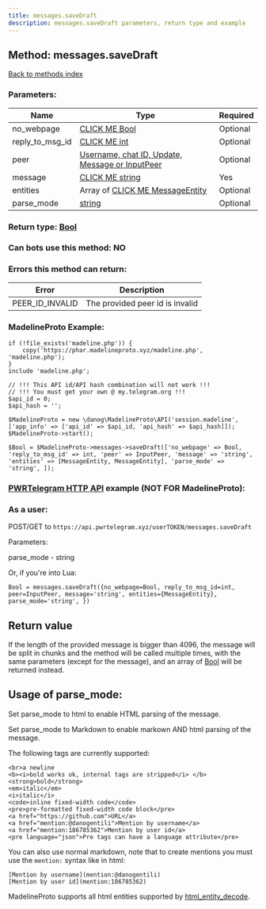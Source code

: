 ```yaml
---
title: messages.saveDraft
description: messages.saveDraft parameters, return type and example
---
```

## Method: messages.saveDraft  
[Back to methods index](index.md)


### Parameters:

| Name     |    Type       | Required |
|----------|---------------|----------|
|no\_webpage|[CLICK ME Bool](../types/Bool.md) | Optional|
|reply\_to\_msg\_id|[CLICK ME int](../types/int.md) | Optional|
|peer|[Username, chat ID, Update, Message or InputPeer](../types/InputPeer.md) | Optional|
|message|[CLICK ME string](../types/string.md) | Yes|
|entities|Array of [CLICK ME MessageEntity](../types/MessageEntity.md) | Optional|
|parse\_mode| [string](../types/string.md) | Optional |Whether to parse HTML or Markdown markup in the message|


### Return type: [Bool](../types/Bool.md)

### Can bots use this method: **NO**


### Errors this method can return:

| Error    | Description   |
|----------|---------------|
|PEER_ID_INVALID|The provided peer id is invalid|


### MadelineProto Example:


```
if (!file_exists('madeline.php')) {
    copy('https://phar.madelineproto.xyz/madeline.php', 'madeline.php');
}
include 'madeline.php';

// !!! This API id/API hash combination will not work !!!
// !!! You must get your own @ my.telegram.org !!!
$api_id = 0;
$api_hash = '';

$MadelineProto = new \danog\MadelineProto\API('session.madeline', ['app_info' => ['api_id' => $api_id, 'api_hash' => $api_hash]]);
$MadelineProto->start();

$Bool = $MadelineProto->messages->saveDraft(['no_webpage' => Bool, 'reply_to_msg_id' => int, 'peer' => InputPeer, 'message' => 'string', 'entities' => [MessageEntity, MessageEntity], 'parse_mode' => 'string', ]);
```

### [PWRTelegram HTTP API](https://pwrtelegram.xyz) example (NOT FOR MadelineProto):



### As a user:

POST/GET to `https://api.pwrtelegram.xyz/userTOKEN/messages.saveDraft`

Parameters:

parse_mode - string



Or, if you're into Lua:

```
Bool = messages.saveDraft({no_webpage=Bool, reply_to_msg_id=int, peer=InputPeer, message='string', entities={MessageEntity}, parse_mode='string', })
```


## Return value 

If the length of the provided message is bigger than 4096, the message will be split in chunks and the method will be called multiple times, with the same parameters (except for the message), and an array of [Bool](../types/Bool.md) will be returned instead.



## Usage of parse_mode:

Set parse_mode to html to enable HTML parsing of the message.  

Set parse_mode to Markdown to enable markown AND html parsing of the message.  

The following tags are currently supported:

```
<br>a newline
<b><i>bold works ok, internal tags are stripped</i> </b>
<strong>bold</strong>
<em>italic</em>
<i>italic</i>
<code>inline fixed-width code</code>
<pre>pre-formatted fixed-width code block</pre>
<a href="https://github.com">URL</a>
<a href="mention:@danogentili">Mention by username</a>
<a href="mention:186785362">Mention by user id</a>
<pre language="json">Pre tags can have a language attribute</pre>
```

You can also use normal markdown, note that to create mentions you must use the `mention:` syntax like in html:  

```
[Mention by username](mention:@danogentili)
[Mention by user id](mention:186785362)
```

MadelineProto supports all html entities supported by [html_entity_decode](http://php.net/manual/en/function.html-entity-decode.php).
